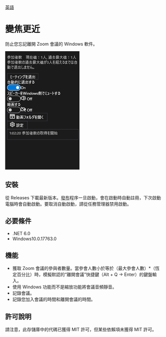 [英語](https://github.com/34j/ZoomCloser/blob/master/README.en.md)

# 變焦更近

防止您忘記離開 Zoom 會議的 Windows 軟件。

![Sample](https://github.com/34j/ZoomCloser/blob/master/Example.png)

## 安裝

從 Releases 下載最新版本。[發布](https://github.com/34j/ZoomCloser/releases)程序一旦啟動，會在啟動時自動註冊，下次啟動電腦時會自動啟動。要取消自動啟動，請從任務管理器禁用啟動。

## 必要條件

-   .NET 6.0
-   Windows10.0.17763.0

## 機能

-   獲取 Zoom 會議的參與者數量。當參會人數小於等於（最大參會人數）\*（恆定百分比）時，模擬默認的“離開會議”快捷鍵（Alt + Q → Enter）的鍵盤輸入。
-   使用 Windows 功能而不是縮放功能將會議音頻靜音。
-   記錄會議。
-   記錄您加入會議的時間和離開會議的時間。

## 許可說明

請注意，此存儲庫中的代碼已獲得 MIT 許可，但某些依賴項未獲得 MIT 許可。
